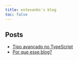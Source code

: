 ```yaml
---
title: estevanbs's blog
toc: false
---
```


## Posts

- [Tipo avançado no TypeScript](2025/09/tipo-avancado-no-typescript/)
- [Por que esse blog?](2025/09/por-que-esse-blog/)
